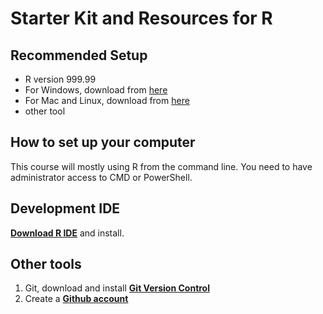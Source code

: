 # Starter Kit and Resources for R

## Recommended Setup

- R version 999.99
- For Windows, download from [here](https://www.r.com/version999/r.exe)
- For Mac and Linux, download from [here](https://www.r.com/version999/r_linux)
- other tool

## How to set up your computer

This course will mostly using R from the command line. You need to have administrator access to CMD or PowerShell.

## Development IDE

**[Download R IDE](https://www.r.com/ide/)** and install.


## Other tools
1. Git, download and install **[Git Version Control](https://git-scm.com/downloads)**
2. Create a **[Github account](https://github.com/join)**
